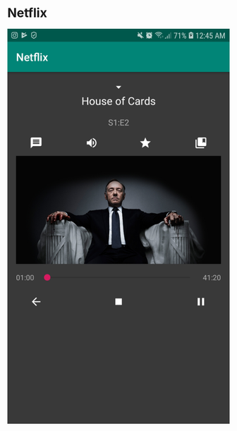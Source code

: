 # Netflix
![alt text](https://github.com/tiagobpompeo/Netflix/blob/master/app/src/main/res/drawable/Screenshot_20190217-004539_Netflix.jpg)
